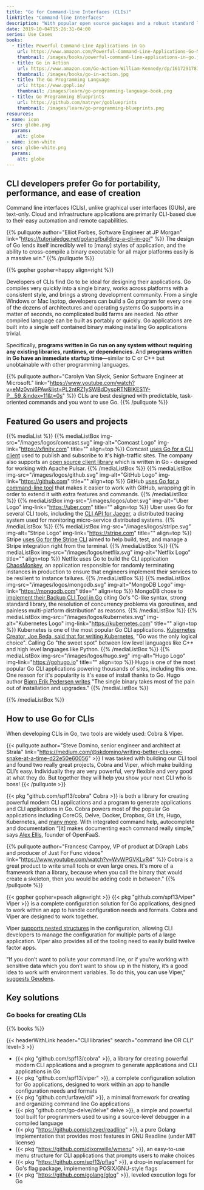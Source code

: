 ```yaml
---
title: "Go for Command-line Interfaces (CLIs)"
linkTitle: "Command-line Interfaces"
description: "With popular open source packages and a robust standard library, use Go to create fast and elegant CLIs."
date: 2019-10-04T15:26:31-04:00
series: Use Cases
books:
  - title: Powerful Command-Line Applications in Go
    url: https://www.amazon.com/Powerful-Command-Line-Applications-Go-Maintainable/dp/168050696X
    thumbnail: /images/books/powerful-command-line-applications-in-go.jpg
  - title: Go in Action
    url: https://www.amazon.com/Go-Action-William-Kennedy/dp/1617291781
    thumbnail: /images/books/go-in-action.jpg 
  - title: The Go Programming Language
    url: https://www.gopl.io/
    thumbnail: /images/learn/go-programming-language-book.png
  - title: Go Programming Blueprints
    url: https://github.com/matryer/goblueprints
    thumbnail: /images/learn/go-programming-blueprints.png
resources:
- name: icon
  src: globe.png
  params:
    alt: globe
- name: icon-white
  src: globe-white.png
  params:
    alt: globe
---
```


## CLI developers prefer Go for portability, performance, and ease of creation

Command line interfaces (CLIs), unlike graphical user interfaces (GUIs), are text-only. Cloud and infrastructure applications are primarily CLI-based due to their easy automation and remote capabilities. 

{{% pullquote author="Elliot Forbes, Software Engineer at JP Morgan" link="https://tutorialedge.net/golang/building-a-cli-in-go/" %}}
The design of Go lends itself incredibly well to [many] styles of application, and the ability to cross-compile a binary executable for all major platforms easily is a massive win.”
{{% /pullquote %}}

{{% gopher gopher=happy align=right %}}

Developers of CLIs find Go to be ideal for designing their applications. Go compiles very quickly into a single binary, works across platforms with a consistent style, and brings a strong development community. From a single Windows or Mac laptop, developers can build a Go program for every one of the dozens of architectures and operating systems Go supports in a matter of seconds, no complicated build farms are needed. No other compiled language can be built as portably or quickly. Go applications are built into a single self contained binary making installing Go applications trivial.


Specifically, **programs written in Go run on any system without requiring any existing libraries, runtimes, or dependencies**. And **programs written in Go have an immediate startup time**—similar to C or C++ but unobtainable with other programming languages. 

{{% pullquote author="Carolyn Van Slyck, Senior Software Engineer at Microsoft." link="https://www.youtube.com/watch?v=eMz0vni6PAw&list=PL2ntRZ1ySWBdDyspRTNBIKES1Y-P__59_&index=11&t=0s" %}}
CLIs are best designed with predictable, task-oriented commands and you want to use Go.
{{% /pullquote %}}

## Featured Go users and projects

{{% mediaList %}}
    {{% mediaListBox img-src="/images/logos/comcast.svg" img-alt="Comcast Logo" img-link="https://xfinity.com" title="" align=top %}}
Comcast [uses Go for a CLI client](https://github.com/Comcast/pulsar-client-go/blob/master/cli/main.go) used to publish and subscribe to it's high-traffic sites. The company also supports an [open source client library](https://github.com/Comcast/pulsar-client-go) which is written in Go - designed for working with Apache Pulsar.
    {{% /mediaListBox %}}
    {{% mediaListBox img-src="/images/logos/github.svg" img-alt="GitHub Logo"  img-link="https://github.com" title="" align=top  %}}
GitHub [uses Go for a command-line tool](https://github.com/github/hub) that makes it easier to work with GitHub, wrapping git in order to extend it with extra features and commands.
    {{% /mediaListBox %}}
    {{% mediaListBox img-src="/images/logos/uber.svg" img-alt="Uber Logo"  img-link="https://uber.com" title="" align=top  %}}
Uber uses Go for several CLI tools, including the [CLI API for Jaeger](https://www.jaegertracing.io/docs/1.14/cli/), a distributed tracing system used for monitoring micro-service distributed systems.
    {{% /mediaListBox %}}
    {{% mediaListBox img-src="/images/logos/stripe.svg" img-alt="Stripe Logo"  img-link="https://stripe.com" title="" align=top  %}}
Stripe [uses Go for the Stripe CLI](https://github.com/stripe/stripe-cli) aimed to help build, test, and manage a Stripe integration right from the terminal.
{{% /mediaListBox %}}
    {{% mediaListBox img-src="/images/logos/netflix.svg" img-alt="Netflix Logo" title="" align=top %}}
Netflix uses Go to build the CLI application [ChaosMonkey](https://medium.com/netflix-techblog/application-data-caching-using-ssds-5bf25df851ef), an application responsible for randomly terminating instances in production to ensure that engineers implement their services to be resilient to instance failures. 
    {{% /mediaListBox %}}
    {{% mediaListBox img-src="/images/logos/mongodb.svg" img-alt="MongoDB Logo"  img-link="https://mongodb.com" title="" align=top  %}}
MongoDB chose to [implement their Backup CLI Tool in Go](https://www.mongodb.com/blog/post/go-agent-go) citing Go's "C-like syntax, strong standard library, the resolution of concurrency problems via goroutines, and painless multi-platform distribution" as reasons. 
{{% /mediaListBox %}}
    {{% mediaListBox img-src="/images/logos/kubernetes.svg" img-alt="Kubernetes Logo"  img-link="https://kubernetes.com" title="" align=top  %}}
Kubernetes is one of the most popular Go CLI applications. [Kubernetes Creator, Joe Beda, said that for writing Kubernetes](https://blog.gopheracademy.com/birthday-bash-2014/kubernetes-go-crazy-delicious/), "Go was the only logical choice". Calling Go "the sweet spot" between low level languages like C++ and high level languages like Python. 
{{% /mediaListBox %}}
    {{% mediaListBox img-src="/images/logos/hugo.svg" img-alt="Hugo Logo"  img-link="https://gohugo.io" title="" align=top  %}}
Hugo is one of the most popular Go CLI applications powering thousands of sites, including this one. One reason for it's popularity is it's ease of install thanks to Go. Hugo author [Bjørn Erik Pedersen writes](https://gohugo.io/news/lets-celebrate-hugos-5th-birthday/) "The single binary takes most of the pain out of installation and upgrades."
{{% /mediaListBox %}}

{{% /mediaListBox %}}

## How to use Go for CLIs

When developing CLIs in Go, two tools are widely used: Cobra & Viper.

{{< pullquote author="Steve Domino, senior engineer and architect at Strala" link="https://medium.com/@skdomino/writing-better-clis-one-snake-at-a-time-d22e50e60056" >}}
I was tasked with building our CLI tool and found two really great projects, Cobra and Viper, which make building CLI’s easy. Individually they are very powerful, very flexible and very good at what they do. But together they will help you show your next CLI who is boss!
{{< /pullquote >}}

 {{< pkg "github.com/spf13/cobra" Cobra >}} is both a library for creating powerful modern CLI applications and a program to generate applications and CLI applications in Go. Cobra powers most of the popular Go applications including CoreOS, Delve, Docker, Dropbox, Git Lfs, Hugo, Kubernetes, and [many more](https://pkg.go.dev/github.com/spf13/cobra?tab=importedby). With integrated command help, autocomplete and documentation “[it] makes documenting each command really simple,” says [Alex Ellis](https://blog.alexellis.io/5-keys-to-a-killer-go-cli/), founder of OpenFaaS.

{{% pullquote author="Francesc Campoy, VP of product at DGraph Labs and producer of Just For Func videos" link="https://www.youtube.com/watch?v=WvWPGVKLvR4" %}}
Cobra is a great product to write small tools or even large ones. It's more of a framework than a library, because when you call the binary that would create a skeleton, then you would be adding code in between."
{{% /pullquote %}}

{{< gopher gopher=peach align=right >}}
 {{< pkg "github.com/spf13/viper" Viper >}} is a complete configuration solution for Go applications, designed to work within an app to handle configuration needs and formats. Cobra and Viper are designed to work together.

Viper [supports nested structures](https://scene-si.org/2017/04/20/managing-configuration-with-viper/) in the configuration, allowing CLI developers to manage the configuration for multiple parts of a large application. Viper also provides all of the tooling need to easily build twelve factor apps. 

"If you don’t want to pollute your command line, or if you’re working with sensitive data which you don’t want to show up in the history, it’s a good idea to work with environment variables. To do this, you can use Viper," [suggests Geudens](https://ordina-jworks.github.io/development/2018/10/20/make-your-own-cli-with-golang-and-cobra.html).

## Key solutions

### Go books for creating CLIs 

{{% books %}}

{{< headerWithLink header="CLI libraries" search="command line OR CLI" level=3 >}} 

*   {{< pkg "github.com/spf13/cobra" >}}, a library for creating powerful modern CLI applications and a program to generate applications and CLI applications in Go
*   {{< pkg "github.com/spf13/viper" >}}, a complete configuration solution for Go applications, designed to work within an app to handle configuration needs and formats
*   {{< pkg "github.com/urfave/cli" >}}, a minimal framework for creating and organizing command line Go applications
*   {{< pkg "github.com/go-delve/delve" delve >}}, a simple and powerful tool built for programmers used to using a source-level debugger in a compiled language
*   {{< pkg "https://github.com/chzyer/readline" >}}, a pure Golang implementation that provides most features in GNU Readline (under MIT license)
*   {{< pkg "https://github.com/dixonwille/wmenu" >}}, an easy-to-use menu structure for CLI applications that prompts users to make choices
*   {{< pkg "https://github.com/spf13/pflag" >}}, a drop-in replacement for Go's flag package, implementing POSIX/GNU-style flags
*   {{< pkg "https://github.com/golang/glog" >}}, leveled execution logs for Go